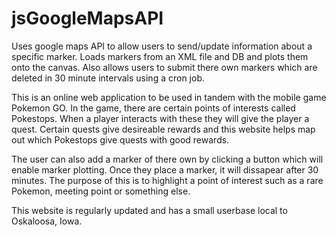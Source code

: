 # jsGoogleMapsAPI
Uses google maps API to allow users to send/update information about a specific marker. Loads markers from an XML file and DB and plots them onto the canvas. Also allows users to submit there own markers which are deleted in 30 minute intervals using a cron job.

This is an online web application to be used in tandem with the mobile game Pokemon GO. 
In the game, there are certain points of interests called Pokestops. When a player interacts with these they will give the player a quest.
Certain quests give desireable rewards and this website helps map out which Pokestops give quests with good rewards.

The user can also add a marker of there own by clicking a button which will enable marker plotting. Once they place a marker, it will 
dissapear after 30 minutes. The purpose of this is to highlight a point of interest such as a rare Pokemon, meeting point or something else.

This website is regularly updated and has a small userbase local to Oskaloosa, Iowa.
